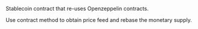 Stablecoin contract that re-uses Openzeppelin contracts.

Use contract method to obtain price feed and rebase the monetary supply.
